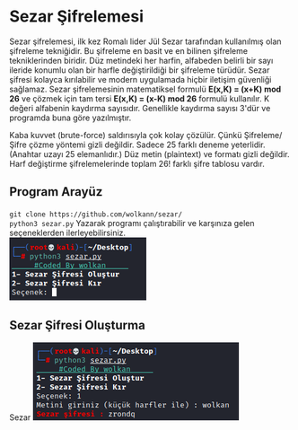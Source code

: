 # Sezar Şifrelemesi
Sezar şifrelemesi, ilk kez Romalı lider Jül Sezar tarafından kullanılmış olan şifreleme tekniğidir. Bu şifreleme en basit ve en bilinen şifreleme tekniklerinden biridir. Düz metindeki her harfin, alfabeden belirli bir sayı ileride konumlu olan bir harfle değiştirildiği bir şifreleme türüdür. Sezar şifresi kolayca kırılabilir ve modern uygulamada hiçbir iletişim güvenliği sağlamaz. Sezar şifrelemesinin matematiksel formulü <strong>E(x,K) = (x+K) mod 26</strong> ve çözmek için tam tersi <strong>E(x,K) = (x-K) mod 26</strong> formulü kullanılır. K değeri alfabenin kaydırma sayısıdır. Genellikle kaydırma sayısı 3'dür ve programda buna göre yazılmıştır.

Kaba kuvvet (brute-force) saldırısıyla çok kolay çözülür. Çünkü Şifreleme/Şifre çözme yöntemi gizli değildir.
Sadece 25 farklı deneme yeterlidir. (Anahtar uzayı 25 elemanlıdır.)
Düz metin (plaintext) ve formatı gizli değildir.
Harf değiştirme şifrelemelerinde toplam 26! farklı şifre tablosu vardır.

## Program Arayüz
`git clone https://github.com/wolkann/sezar/`<br>
`python3 sezar.py`
Yazarak programı çalıştırabilir ve karşınıza gelen seçeneklerden ilerleyebilirsiniz.<br>
<img src="/img/arauz.png"/>

## Sezar Şifresi Oluşturma
Sezar 
<img src="/img/1.png"/>
